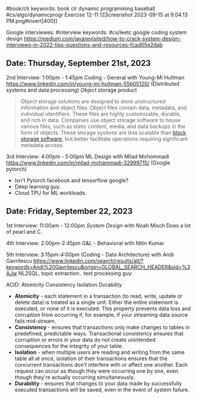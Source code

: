 #book/clr keywords: book clr dynamic programming baseball #cs/algo/dynamicprogr 
Exercise 12-11
![[Screenshot 2023-09-15 at 9.04.13 PM.png#invert|400]]

Google interviewes:
#interview keywords: #cs/leetc google coding system design 
https://medium.com/javarevisited/how-to-crack-system-design-interviews-in-2022-tips-questions-and-resources-fcad05e2dab
## Date: Thursday, September 21st, 2023

2nd Interview: 1:00pm - 1:45pm Coding - General with Young-Mi Hultman
https://www.linkedin.com/in/young-mi-hultman-55b05120/
(Distributed systems and data processing) Object storage product
> Object storage solutions are designed to store unstructured information and object files. Object files contain data, metadata, and individual identifiers. These files are highly customizable, durable, and rich in data. Companies use object storage software to house various files, such as static content, media, and data backups in the form of objects. These storage systems are less scalable than [block storage software](https://www.g2.com/categories/block-storage), but better facilitate operations requiring significant metadata access.

3rd Interview: 4:00pm - 5:00pm ML Design with Milad Mohommadi
https://www.linkedin.com/in/milad-mohammadi-32999715/ (Google pytorch)
- Isn't Pytorch facebook and tensorflow google?
- Deep learning guy.
- Cloud TPU for ML workloads.

## Date: Friday, September 22, 2023

1st Interview: 11:00am - 12:00pm *System Design* with Noah Misch
Does a lot of pearl and C. 

4th Interview: 2:00pm-2:45pm G&L - Behavioral with Nitin Kumar

5th Interview: 3:15pm-4:00pm (Coding - Data Architecture) with Andi Gavrilescu
https://www.linkedin.com/search/results/all/?keywords=Andi%20Gavrilescu&origin=GLOBAL_SEARCH_HEADER&sid=%3AJw
NL2SQL, topic extraction.. text processing guy.


ACID: Atomicity Consistency Isolation Durability

- **Atomicity** - each statement in a transaction (to read, write, update or delete data) is treated as a single unit. Either the entire statement is executed, or none of it is executed. This property prevents data loss and corruption from occurring if, for example, if your streaming data source fails mid-stream.
- **Consistency** - ensures that transactions only make changes to tables in predefined, predictable ways. Transactional consistency ensures that corruption or errors in your data do not create unintended consequences for the integrity of your table.
- **Isolation** - when multiple users are reading and writing from the same table all at once, isolation of their transactions ensures that the concurrent transactions don't interfere with or affect one another. Each request can occur as though they were occurring one by one, even though they're actually occurring simultaneously.
- **Durability** - ensures that changes to your data made by successfully executed transactions will be saved, even in the event of system failure.